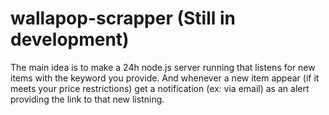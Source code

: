 # wallapop-scrapper (Still in development)

The main idea is to make a 24h node.js server running that listens for new items with the keyword you provide. 
And whenever a new item appear (if it meets your price restrictions) get a notification (ex: via email) as an
alert providing the link to that new listning.

